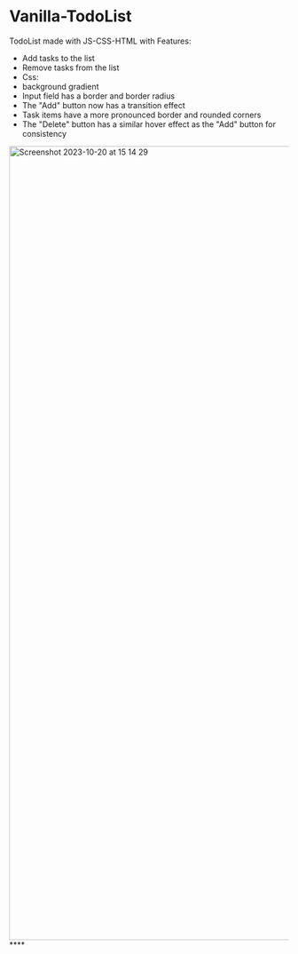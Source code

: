 # Vanilla-TodoList
TodoList made with JS-CSS-HTML with 
Features:
- Add tasks to the list
- Remove tasks from the list
- Css:
- background gradient
- Input field has a border and border radius
- The "Add" button now has a transition effect    
- Task items have a more pronounced border and rounded corners
- The "Delete" button has a similar hover effect as the "Add" button for consistency

<img width="1430" alt="Screenshot 2023-10-20 at 15 14 29" src="https://github.com/Giltih/Vanilla-TodoList/assets/106924461/6c009291-c39a-49cd-842d-8dd11dc3f484">
****
